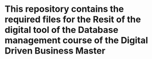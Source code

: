 # This repository contains the required files for the Resit of the digital tool of the Database management course of the Digital Driven Business Master
